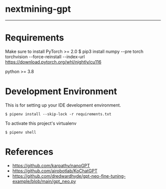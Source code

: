 # nextmining-gpt
---

# Requirements
Make sure to install PyTorch >= 2.0
$ pip3 install numpy --pre torch torchvision --force-reinstall --index-url https://download.pytorch.org/whl/nightly/cu116

python >= 3.8

# Development Environment
This is for setting up your IDE development environment.
```
$ pipenv install --skip-lock -r requirements.txt 
```
To activate this project's virtualenv
```
$ pipenv shell
```

# References
- https://github.com/karpathy/nanoGPT
- https://github.com/airobotlab/KoChatGPT
- https://github.com/dredwardhyde/gpt-neo-fine-tuning-example/blob/main/gpt_neo.py
